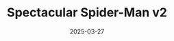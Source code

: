 ---
date: 2025-03-27
resources:
- src: IMG_1578.PNG
  title: 'Humberto Ramos had some very exaggerated proportions in this volume.'
- src: IMG_1579.PNG
  title: 'The Spectacular Spider-Man #21: Spidey joins a poker game'
tags:
- spider-man
- marvel
title: 'Spectacular Spider-Man v2'
---